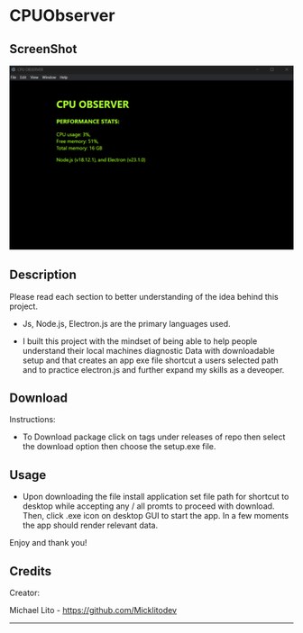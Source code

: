# CPUObserver

## ScreenShot

![image](./assets/cpuobserverss.png)

## Description

Please read each section to better understanding of the idea behind this project.

- Js, Node.js, Electron.js are the primary languages used. 

- I built this project with the mindset of being able to help people understand their
  local machines diagnostic Data with downloadable setup and that creates an app exe file
  shortcut a users selected path and to practice electron.js and further expand my skills as a deveoper. 

## Download

Instructions:

- To Download package click on tags under releases of repo then
  select the download option then choose the setup.exe file. 


## Usage

- Upon downloading the file install application set file path for shortcut to desktop
  while accepting any / all promts to proceed with download. Then, click .exe icon on desktop GUI to start the app. In a few moments the app should render relevant data.
     
Enjoy and thank you!

## Credits

Creator:

Michael Lito - https://github.com/Micklitodev

____________________________________________